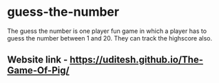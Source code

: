 # guess-the-number
The guess the number is one player fun game in which a player has to guess the number between 1 and 20. They can track the highscore also.

## Website link - https://uditesh.github.io/The-Game-Of-Pig/
